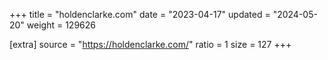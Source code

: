+++
title = "holdenclarke.com"
date = "2023-04-17"
updated = "2024-05-20"
weight = 129626

[extra]
source = "https://holdenclarke.com/"
ratio = 1
size = 127
+++
